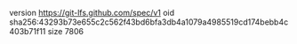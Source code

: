 version https://git-lfs.github.com/spec/v1
oid sha256:43293b73e655c2c562f43bd6bfa3db4a1079a4985519cd174bebb4c403b71f11
size 7806
